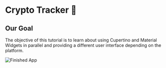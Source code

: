 # Crypto Tracker 🤑

## Our Goal

The objective of this tutorial is to learn about using Cupertino and Material Widgets in parallel and providing a different user interface depending on the platform.

![Finished App](https://github.com/londonappbrewery/Images/blob/master/bitcoin-flutter-demo.gif)


